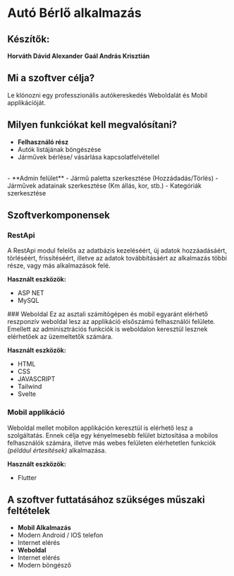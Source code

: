 # Autó Bérlő alkalmazás

## Készítők:
**Horváth Dávid Alexander**
**Gaál András Krisztián**

## Mi a szoftver célja?

Le klónozni egy professzionális autókereskedés Weboldalát és Mobil applikácíóját.

## Milyen funkciókat kell megvalósítani?

- **Felhasználó rész**
- Autók listájának böngészése
- Járművek bérlése/ vásárlása kapcsolatfelvétellel
<br>
- **Admin felület**
- Jármű paletta szerkesztése (Hozzádadás/Törlés)
- Járművek adatainak szerkesztése (Km állás, kor, stb.)
- Kategóriák szerkesztése 


## Szoftverkomponensek
### RestApi
A RestApi modul felelős az adatbázis kezeléséért, új adatok hozzáadásáért, törléséért, frissítéséért, illetve az adatok továbbításáért  az alkalmazás többi része, vagy más alkalmazások felé.

**Használt eszközök:**
- ASP NET
- MySQL

### Weboldal
Ez az asztali számítógépen és mobil egyaránt elérhető reszponzív weboldal lesz az applikáció elsőszámú felhasználói felülete. Emellett az adminisztrációs funkciók is weboldalon keresztül lesznek elérhetőek az üzemeltetők számára.

**Használt eszközök:**
- HTML
- CSS
- JAVASCRIPT
- Tailwind
- Svelte

### Mobil applikáció
Weboldal mellet mobilon applikáción keresztül is elérhető lesz a szolgáltatás. Ennek célja egy kényelmesebb felület biztosítása a mobilos felhasználók számára, illetve más webes felületen elérhetetlen funkciók *(például értesítések)* alkalmazása.

**Használt eszközök:**
- Flutter

## A szoftver futtatásához szükséges műszaki feltételek

- **Mobil Alkalmazás**
- Modern Android / IOS telefon
- Internet elérés
  <br>
- **Weboldal**
- Internet elérés
- Modern böngésző